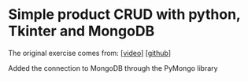 # Simple product CRUD with python, Tkinter and MongoDB
The original exercise comes from: [[video](https://youtu.be/W2kAF9pKPPE)] [[github](https://github.com/FaztWeb/python-tkinter-sqlite-crud)]

Added the connection to MongoDB through the PyMongo library